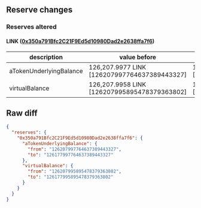 ## Reserve changes

### Reserves altered

#### LINK ([0x350a791Bfc2C21F9Ed5d10980Dad2e2638ffa7f6](https://optimistic.etherscan.io/address/0x350a791Bfc2C21F9Ed5d10980Dad2e2638ffa7f6))

| description | value before | value after |
| --- | --- | --- |
| aTokenUnderlyingBalance | 126,207.9977 LINK [126207997764637389443327] | 126,177.9977 LINK [126177997764637389443327] |
| virtualBalance | 126,207.9958 LINK [126207995895478379363802] | 126,177.9958 LINK [126177995895478379363802] |


## Raw diff

```json
{
  "reserves": {
    "0x350a791Bfc2C21F9Ed5d10980Dad2e2638ffa7f6": {
      "aTokenUnderlyingBalance": {
        "from": "126207997764637389443327",
        "to": "126177997764637389443327"
      },
      "virtualBalance": {
        "from": "126207995895478379363802",
        "to": "126177995895478379363802"
      }
    }
  }
}
```